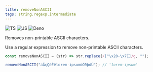 ```yaml
---
title: removeNonASCII
tags: string,regexp,intermediate
---
```


![TS](https://img.shields.io/badge/supports-typescript-blue.svg?style=flat-square)
![JS](https://img.shields.io/badge/supports-javascript-yellow.svg?style=flat-square)
![Deno](https://img.shields.io/badge/supports-deno-green.svg?style=flat-square)

Removes non-printable ASCII characters.

Use a regular expression to remove non-printable ASCII characters.

```ts
const removeNonASCII = (str) => str.replace(/[^\x20-\x7E]/g, "");
```

```ts
removeNonASCII("äÄçÇéÉêlorem-ipsumöÖÐþúÚ"); // 'lorem-ipsum'
```
